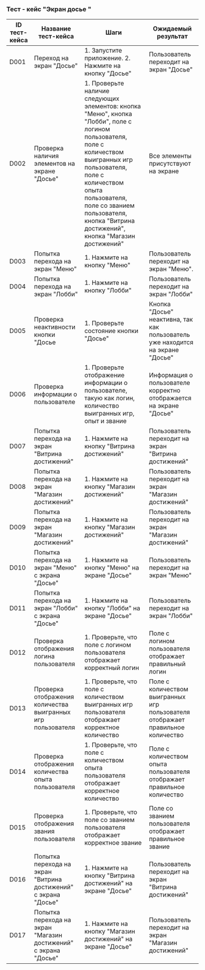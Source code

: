 ### Тест - кейс "Экран досье "
| ID тест-кейса | Название тест-кейса | Шаги | Ожидаемый результат | 
|-------------------|----------------------|------|----------------------|
| D001 |Переход на экран "Досье"|1. Запустите приложение. 2. Нажмите на кнопку "Досье"|Пользователь переходит на экран "Досье"|
| D002 | Проверка наличия элементов на экране "Досье" |1. Проверьте наличие следующих элементов: кнопка "Меню", кнопка "Лобби", поле с логином пользователя, поле с количеством выигранных игр пользователя, поле с количеством опыта пользователя, поле со званием пользователя, кнопка "Витрина достижений", кнопка "Магазин достижений"|Все элементы присутствуют на экране |
| D003 | Попытка перехода на экран "Меню" |1. Нажмите на кнопку "Меню"|Пользователь переходит на экран "Меню". | 
| D004 | Попытка перехода на экран "Лобби" | 1. Нажмите на кнопку "Лобби" |Пользователь переходит на экран "Лобби"| 
| D005 |Проверка неактивности кнопки "Досье|1. Проверьте состояние кнопки "Досье"| Кнопка "Досье" неактивна, так как пользователь уже находится на экране "Досье" |
| D006 | Проверка информации о пользователе|1. Проверьте отображение информации о пользователе, такую как логин, количество выигранных игр, опыт и звание|Информация о пользователе корректно отображается на экране "Досье"|
| D007 |Попытка перехода на экран "Витрина достижений"|1. Нажмите на кнопку "Витрина достижений"|Пользователь переходит на экран "Витрина достижений"|
| D008 |Попытка перехода на экран "Магазин достижений"|1. Нажмите на кнопку "Магазин достижений"|Пользователь переходит на экран "Магазин достижений"|
| D009 |Попытка перехода на экран "Магазин достижений"|1. Нажмите на кнопку "Магазин достижений"|Пользователь переходит на экран "Магазин достижений"|
| D010 |Попытка перехода на экран "Меню" с экрана "Досье"|1. Нажмите на кнопку "Меню" на экране "Досье"|Пользователь переходит на экран "Меню"|
| D011 |Попытка перехода на экран "Лобби" с экрана "Досье"|1. Нажмите на кнопку "Лобби" на экране "Досье"|Пользователь переходит на экран "Лобби"|
| D012 |Проверка отображения логина пользователя|1. Проверьте, что поле с логином пользователя отображает корректный логин|Поле с логином пользователя отображает правильный логин|
| D013 |Проверка отображения количества выигранных игр пользователя|1. Проверьте, что поле с количеством выигранных игр пользователя отображает корректное количество|Поле с количеством выигранных игр пользователя отображает правильное количество|
| D014 |Проверка отображения количества опыта пользователя|1. Проверьте, что поле с количеством опыта пользователя отображает корректное количество|Поле с количеством опыта пользователя отображает правильное количество|
| D015 |Проверка отображения звания пользователя|1. Проверьте, что поле со званием пользователя отображает корректное звание|Поле со званием пользователя отображает правильное звание|
| D016 |Попытка перехода на экран "Витрина достижений" с экрана "Досье"|1. Нажмите на кнопку "Витрина достижений" на экране "Досье"|Пользователь переходит на экран "Витрина достижений"|
| D017 |Попытка перехода на экран "Магазин достижений" с экрана "Досье"|1. Нажмите на кнопку "Магазин достижений" на экране "Досье"|Пользователь переходит на экран "Магазин достижений"|






